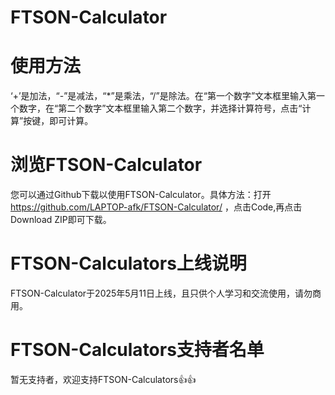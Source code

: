 # FTSON-Calculator
# 使用方法
‘+’是加法，“-”是减法，“*”是乘法，“/”是除法。在“第一个数字”文本框里输入第一个数字，在“第二个数字”文本框里输入第二个数字，并选择计算符号，点击“计算”按键，即可计算。
# 浏览FTSON-Calculator
您可以通过Github下载以使用FTSON-Calculator。具体方法：打开 https://github.com/LAPTOP-afk/FTSON-Calculator/ ，点击Code,再点击Download ZIP即可下载。
# FTSON-Calculators上线说明
FTSON-Calculator于2025年5月11日上线，且只供个人学习和交流使用，请勿商用。
# FTSON-Calculators支持者名单
暂无支持者，欢迎支持FTSON-Calculators👍👍
